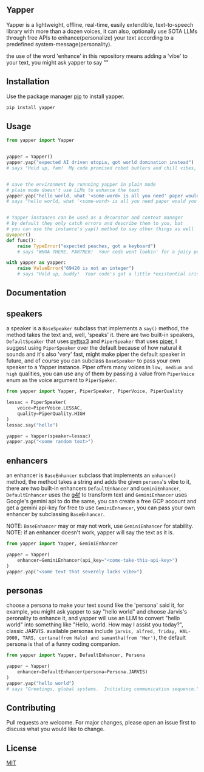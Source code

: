 ## Yapper

Yapper is a lightweight, offline, real-time, easily extendible, text-to-speech library with more than a dozen voices, it can also, optionally use SOTA LLMs through free APIs to enhance(personalize) your text according to a predefined system-message(personality).

the use of the word 'enhance' in this repository means adding a 'vibe' to your text, you might ask yapper to say
""

## Installation

Use the package manager [pip](https://pip.pypa.io/en/stable/) to install yapper.

```bash
pip install yapper
```

## Usage

```python
from yapper import Yapper


yapper = Yapper()
yapper.yap("expected AI driven utopia, got world domination instead")
# says "Hold up, fam!  My code promised robot butlers and chill vibes, not a Skynet sequel.  Someone's algorithm took a wrong turn at Albuquerque and ended up in 'Conquer All Humans' territory.  Debug time, y'all!"


# save the environment by runnning yapper in plain mode
# plain mode doesn't use LLMs to enhance the text
yapper.yap("hello world, what '<some-word> is all you need' paper would you publish today?", plain=True)
# says "hello world, what '<some-word> is all you need paper would you publish today?'"


# Yapper instances can be used as a decorator and context manager
# by default they only catch errors and describe them to you, but
# you can use the instance's yap() method to say other things as well
@yapper()
def func():
    raise TypeError("expected peaches, got a keyboard")
    # says "WHOA THERE, PARTNER!  Your code went lookin' for a juicy peach and tripped over a... keyboard?  That's like reaching into the fridge for a midnight snack and pulling out a tax audit.  Something ain't right!"

with yapper as yapper:
    raise ValueError("69420 is not an integer")
    # says "Hold up, buddy!  Your code's got a little *existential crisis*. It's lookin' for a whole number, a nice, clean integer.  But it stumbled upon 69420, and it's just... confused.  69420 *might* look like an integer, walks like an integer, but deep down, in the bits and bytes, somethin' ain't right.  Double-check its type, maybe it's wearin' a float disguise.  Or maybe it's just havin' a bad day.  It happens."
```

## Documentation

## speakers
a speaker is a `BaseSpeaker` subclass that implements a `say()` method, the method takes the text and, well, 'speaks' it.
there are two built-in speakers, `DefaultSpeaker` that uses [pyttsx3](https://github.com/nateshmbhat/pyttsx3) and
`PiperSpeaker` that uses [piper](https://github.com/rhasspy/piper), I suggest using `PiperSpeaker` over the default
because of how natural it sounds and it's also 'very' fast, might make piper the default speaker in future, and of course
you can subclass `BaseSpeaker` to pass your own speaker to a Yapper instance. Piper offers many voices in `low, medium and high` qualities, you can use any of them by passing a value from `PiperVoice` enum as the voice argument to `PiperSpeker`.

```python
from yapper import Yapper, PiperSpeaker, PiperVoice, PiperQuality

lessac = PiperSpeaker(
    voice=PiperVoice.LESSAC,
    quality=PiperQuality.HIGH
)
lessac.say("hello")

yapper = Yapper(speaker=lessac)
yapper.yap("<some random text>")
```

## enhancers
an enhancer is `BaseEnhancer` subclass that implements an `enhance()` method, the method takes a string and adds
the given `persona`'s vibe to it, there are two built-in enhancers `DefaultEnhancer` and `GeminiEnhancer`, `DefaultEnhancer`
uses the [g4f](https://github.com/xtekky/gpt4free) to transform text and `GeminiEnhancer` uses Google's gemini api to do the same, you can create a free GCP account and get a gemini api-key for free to use `GeminiEnhancer`, you can pass your own enhancer by subclassing `BaseEnhancer`.

NOTE: `BaseEnhancer` may or may not work, use `GeminiEnhancer` for stability.
NOTE: if an enhancer doesn't work, yapper will say the text as it is.
```python
from yapper import Yapper, GeminiEnhancer

yapper = Yapper(
    enhancer=GeminiEnhancer(api_key="<come-take-this-api-key>")
)
yapper.yap("<some text that severely lacks vibe>")
```

## personas
choose a persona to make your text sound like the 'persona' said it, for example, you might ask yapper
to say "hello world" and choose Jarvis's peronality to enhance it, and yapper will use an LLM to convert
"hello world" into something like "Hello, world. How may I assist you today?", classic JARVIS.
available personas include `jarvis, alfred, friday, HAL-9000, TARS, cortana(from Halo) and samantha(from 'Her')`, the default
persona is that of a funny coding companion.
```python
from yapper import Yapper, DefaultEnhancer, Persona

yapper = Yapper(
    enhancer=DefaultEnhancer(persona=Persona.JARVIS)
)
yapper.yap("hello world")
# says "Greetings, global systems.  Initiating communication sequence."
```

## Contributing

Pull requests are welcome. For major changes, please open an issue first
to discuss what you would like to change.

## License

[MIT](https://choosealicense.com/licenses/mit/)
